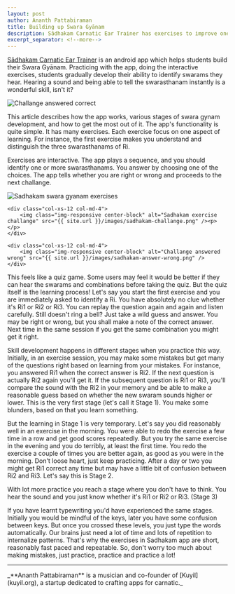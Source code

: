```yaml
---
layout: post
author: Ananth Pattabiraman
title: Building up Swara Gyānam
description: Sādhakam Carnatic Ear Trainer has exercises to improve one's swara gyanam. This post describes various stages of aquiring swara gyanam using the app.
excerpt_separator: <!--more-->
---
```


<script type="application/ld+json">
{
	"@context": "http://schema.org/",
	"@type": "MobileApplication",
	"name": "Sādhakam Carnatic Ear Trainer",
	"url": "https://play.google.com/store/apps/details?id=org.kuyil.sadhakam",
	"applicationCategory": "Education",
	"operatingSystem": "Android",
   	"screenshot": [
                 { "url": "{{ site.url }}/images/sadhakam-exercises.png" },
                 { "url": "{{ site.url }}/images/sadhakam-challange.png" },
                 { "url": "{{ site.url }}/images/sadhakam-answer-correct.png" },
                 { "url": "{{ site.url }}/images/sadhakam-answer-wrong.png" } 
	]
}
</script>


[Sādhakam Carnatic Ear Trainer](https://play.google.com/store/apps/details?id=org.kuyil.sadhakam) is an android app which helps students build their Swara Gyānam. Practicing with the app, doing the interactive exercises, students gradually develop their ability to identify swarams they hear. Hearing a sound and being able to tell the swarasthanam instantly is a wonderful skill, isn't it? 

<img class="img-responsive center-block" alt="Challange answered correct" src="{{ site.url }}/images/sadhakam-answer-correct.png" />

<p>This article describes how the app works, various stages of swara gynam development, and how to get the most out of it. <!--more--> The app's functionality is quite simple. It has many exercises. Each exercise focus on one aspect of learning. For instance, the first exercise makes you understand and distinguish the three swarasthanams of Ri.</p>

<p>Exercises are interactive. The app plays a sequence, and you should identify one or more swarasthanams. You answer by choosing one of the choices. The app tells whether you are right or wrong and proceeds to the next challange.</p>

<div class='row'>
	<div class="col-xs-12 col-md-4">
		<img class="img-responsive center-block" alt="Sadhakam swara gyanam exercises" src="{{ site.url }}/images/sadhakam-exercises.png" /><p></p>
	</div>

	<div class="col-xs-12 col-md-4">
		<img class="img-responsive center-block" alt="Sadhakam exercise challange" src="{{ site.url }}/images/sadhakam-challange.png" /><p></p>
	</div>

	<div class="col-xs-12 col-md-4">
		<img class="img-responsive center-block" alt="Challange answered wrong" src="{{ site.url }}/images/sadhakam-answer-wrong.png" />
	</div>
</div>



This feels like a quiz game. Some users may feel it would be better if they can hear the swarams and combinations before taking the quiz. But the quiz itself is the learning process! Let's say you start the first exercise and you are immediately asked to identify a Ri. You have absolutely no clue whether it's Ri1 or Ri2 or Ri3. You can replay the question again and again and listen carefully. Still doesn't ring a bell? Just take a wild guess and answer. You may be right or wrong, but you shall make a note of the correct answer. Next time in the same session if you get the same combination you might get it right.

Skill development happens in different stages when you practice this way. Initially, in an exercise session, you may make some mistakes but get many of the questions right based on learning from your mistakes. For instance, you answered Ri1 when the correct answer is Ri2. If the next question is actually Ri2 again you'll get it. If the subsequent question is Ri1 or Ri3, you'll compare the sound with the Ri2 in your memory and be able to make a reasonable guess based on whether the new swaram sounds higher or lower. This is the very first stage (let's call it Stage 1). You make some blunders, based on that you learn something.

But the learning in Stage 1 is very temporary. Let's say you did reasonably well in an exercise in the morning. You were able to redo the exercise a few time in a row and get good scores repeatedly. But you try the same exercise in the evening and you do terribly, at least the first time. You redo the exercise a couple of times you are better again, as good as you were in the morning. Don't loose heart, just keep practicing. After a day or two you might get Ri1 correct any time but may have a little bit of confusion between Ri2 and Ri3. Let's say this is Stage 2.

With lot more practice you reach a stage where you don't have to think. You hear the sound and you just know whether it's Ri1 or Ri2 or Ri3. (Stage 3)

If you have learnt typewriting you'd have experienced the same stages. Initially you would be mindful of the keys, later you have some confusion between keys. But once you crossed these levels, you just type the words automatically.
Our brains just need a lot of time and lots of repetition to internalize patterns. That's why the exercises in Sadhakam app are short, reasonably fast paced and repeatable. So, don't worry too much about making mistakes, just practice, practice and practice a lot!

<hr />
_**Ananth Pattabiraman** is a musician and co-founder of [Kuyil](kuyil.org), a startup dedicated to crafting apps for carnatic._
